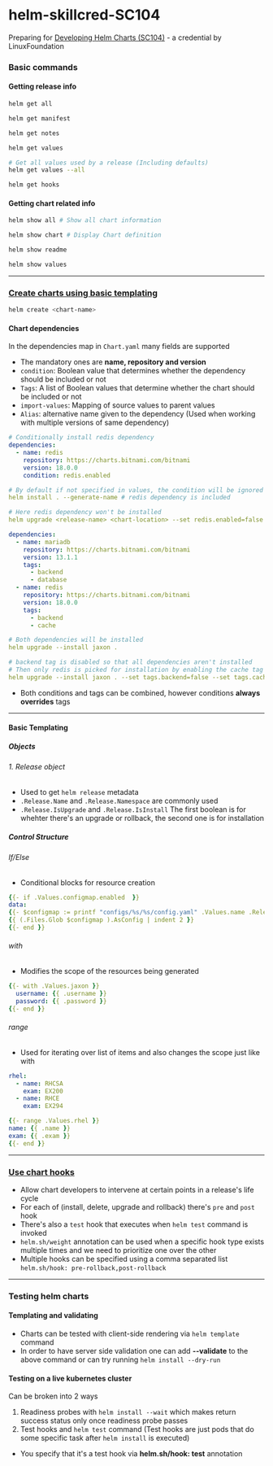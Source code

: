 # helm-skillcred-SC104
Preparing for [Developing Helm Charts (SC104)](https://training.linuxfoundation.org/skillcred/helm/) - a credential by LinuxFoundation

### Basic commands
#### Getting release info
```bash
helm get all

helm get manifest

helm get notes

helm get values

# Get all values used by a release (Including defaults)
helm get values --all

helm get hooks
```

#### Getting chart related info
```bash
helm show all # Show all chart information

helm show chart # Display Chart definition

helm show readme 

helm show values
```

---

### [Create charts using basic templating](https://helm.sh/docs/helm/helm_create/)

```bash
helm create <chart-name>
```

#### Chart dependencies 
In the dependencies map in `Chart.yaml` many fields are supported
- The mandatory ones are **name, repository and version**
- `condition`: Boolean value that determines whether the dependency should be included or not 
- `Tags`: A list of Boolean values that determine whether the chart should be included or not
- `import-values`: Mapping of source values to parent values
- `Alias`: alternative name given to the dependency (Used when working with multiple versions of same dependency)

```yaml
# Conditionally install redis dependency
dependencies:
  - name: redis
    repository: https://charts.bitnami.com/bitnami
    version: 18.0.0
    condition: redis.enabled

# By default if not specified in values, the condition will be ignored meaning dependency will be installed anyway unless explicitly specified as false
helm install . --generate-name # redis dependency is included 

# Here redis dependency won't be installed
helm upgrade <release-name> <chart-location> --set redis.enabled=false
```

```yaml
dependencies:
  - name: mariadb
    repository: https://charts.bitnami.com/bitnami
    version: 13.1.1
    tags:
      - backend
      - database
  - name: redis
    repository: https://charts.bitnami.com/bitnami
    version: 18.0.0
    tags:
      - backend
      - cache

# Both dependencies will be installed
helm upgrade --install jaxon .

# backend tag is disabled so that all dependencies aren't installed
# Then only redis is picked for installation by enabling the cache tag
helm upgrade --install jaxon . --set tags.backend=false --set tags.cache=true
```
- Both conditions and tags can be combined, however conditions **always overrides** tags

---

#### Basic Templating
##### Objects
###### 1. Release object
- Used to get `helm release` metadata
- `.Release.Name` and `.Release.Namespace` are commonly used
- `.Release.IsUpgrade` and `.Release.IsInstall` The first boolean is for whehter there's an upgrade or rollback, the second one is for installation

##### Control Structure
###### If/Else
- Conditional blocks for resource creation
```yaml
{{- if .Values.configmap.enabled  }}
data:
{{- $configmap := printf "configs/%s/%s/config.yaml" .Values.name .Release.Namespace }}
{{ (.Files.Glob $configmap ).AsConfig | indent 2 }}
{{- end }}
```

###### with
- Modifies the scope of the resources being generated

```yaml
{{- with .Values.jaxon }}
  username: {{ .username }}
  password: {{ .password }}
{{- end }}
```

###### range
- Used for iterating over list of items and also changes the scope just like with

```yaml
rhel:
  - name: RHCSA
    exam: EX200
  - name: RHCE
    exam: EX294

{{- range .Values.rhel }}
name: {{ .name }}
exam: {{ .exam }}
{{- end }}
```

---

### [Use chart hooks](https://helm.sh/docs/topics/charts_hooks/)
- Allow chart developers to intervene at certain points in a release's life cycle
- For each of (install, delete, upgrade and rollback) there's `pre` and `post` hook
- There's also a `test` hook that executes when `helm test` command is invoked
- `helm.sh/weight` annotation can be used when a specific hook type exists multiple times and we need to prioritize one over the other
- Multiple hooks can be specified using a comma separated list `helm.sh/hook: pre-rollback,post-rollback`

---

### Testing helm charts
#### Templating and validating
- Charts can be tested with client-side rendering via `helm template` command
- In order to have server side validation one can add **--validate** to the above command or can try running `helm install --dry-run`

#### Testing on a live kubernetes cluster
Can be broken into 2 ways
1. Readiness probes with `helm install --wait` which makes return success status only once readiness probe passes
2. Test hooks and `helm test` command (Test hooks are just pods that do some specific task after `helm install` is executed)
  - You specify that it's a test hook via **helm.sh/hook: test** annotation
